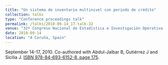```yaml
---
title: "Un sistema de inventario multinivel con periodo de crédito"
collection: talks
type: "Conference proceedings talk"
permalink: /talks/2010-09-14_17-talk-32
venue: "32º Congreso Nacional de Estadística e Investigación Operativa (SEIO)"
date: 2010-09-14
location: "A Coruña, Spain"
---
```

September 14-17, 2010. Co-authored with Abdul-Jalbar B, Gutiérrez J and Sicilia J.
[ISBN 978-84-693-6152-8, page 175](https://portalciencia.ull.es/documentos/607d856e10181d45e5360db4?lang=en).